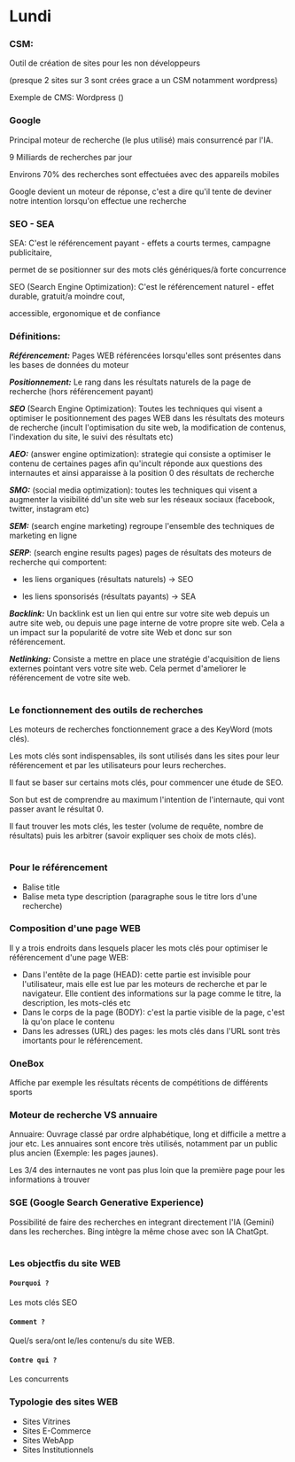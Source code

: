 # Lundi

### CSM:

Outil de création de sites pour les non développeurs

(presque 2 sites sur 3 sont crées grace a un CSM notamment wordpress)

Exemple de CMS: Wordpress ()

### Google

Principal moteur de recherche (le plus utilisé) mais consurrencé par l'IA.

9 Milliards de recherches par jour

Environs 70% des recherches sont effectuées avec des appareils mobiles

Google devient un moteur de réponse, c'est a dire qu'il tente de deviner notre intention lorsqu'on effectue une recherche

### SEO - SEA

SEA: C'est le référencement payant - effets a courts termes, campagne publicitaire,

permet de se positionner sur des mots clés génériques/à forte concurrence

SEO (Search Engine Optimization): C'est le référencement naturel - effet durable, gratuit/a moindre cout,

accessible, ergonomique et de confiance

### Définitions:

***Référencement:*** Pages WEB référencées lorsqu'elles sont présentes dans les bases de données du moteur

***Positionnement:*** Le rang dans les résultats naturels de la page de recherche (hors référencement payant)

***SEO*** (Search Engine Optimization): Toutes les techniques qui visent a optimiser le positionnement des pages WEB dans les résultats des moteurs de recherche (incult l'optimisation du site web, la modification de contenus, l'indexation du site, le suivi des résultats etc)

***AEO:*** (answer engine optimization): strategie qui consiste a optimiser le contenu de certaines pages afin qu'incult réponde aux questions des internautes et ainsi apparaisse à la position 0 des résultats de recherche

***SMO:*** (social media optimization): toutes les techniques qui visent a augmenter la visibilité dd'un site web sur les réseaux sociaux (facebook, twitter, instagram etc)

***SEM:*** (search engine marketing) regroupe l'ensemble des techniques de marketing en ligne

***SERP***: (search engine results pages) pages de résultats des moteurs de recherche qui comportent:

- les liens organiques (résultats naturels) -> SEO

- les liens sponsorisés (résultats payants) -> SEA

***Backlink:*** Un backlink est un lien qui entre sur votre site web depuis un autre site web, ou depuis une page interne de votre propre site web. Cela a un impact sur la popularité de votre site Web et donc sur son référencement.

***Netlinking:*** Consiste a mettre en place une stratégie d'acquisition de liens externes pointant vers votre site web. Cela permet d'ameliorer le référencement de votre site web. 

#

### Le fonctionnement des outils de recherches

Les moteurs de recherches fonctionnement grace a des KeyWord (mots clés).

Les mots clés sont indispensables, ils sont utilisés dans les sites pour leur référencement et par les utilisateurs pour leurs recherches.

Il faut se baser sur certains mots clés, pour commencer une étude de SEO.

Son but est de comprendre au maximum l'intention de l'internaute, qui vont passer avant le résultat 0.

Il faut trouver les mots clés, les tester (volume de requête, nombre de résultats) puis les arbitrer (savoir expliquer ses choix de mots clés).


#

### Pour le référencement

- Balise title
- Balise meta type description (paragraphe sous le titre lors d'une recherche)

### Composition d'une page WEB

Il y a trois endroits dans lesquels placer les mots clés pour optimiser le référencement d'une page WEB:

- Dans l'entête de la page (HEAD): cette partie est invisible pour l'utilisateur, mais elle est lue par les moteurs de recherche et par le navigateur. Elle contient des informations sur la page comme le titre, la description, les mots-clés etc
- Dans le corps de la page (BODY): c'est la partie visible de la page, c'est là qu'on place le contenu
- Dans les adresses (URL) des pages: les mots clés dans l'URL sont très imortants pour le référencement.

### OneBox

Affiche par exemple les résultats récents de compétitions de différents sports

### Moteur de recherche VS annuaire

Annuaire: Ouvrage classé par ordre alphabétique, long et difficile a mettre a jour etc. Les annuaires sont encore très utilisés, notamment par un public plus ancien (Exemple: les pages jaunes).

Les 3/4 des internautes ne vont pas plus loin que la première page pour les informations à trouver

### SGE (Google Search Generative Experience)

Possibilité de faire des recherches en integrant directement l'IA (Gemini) dans les recherches. Bing intègre la même chose avec son IA ChatGpt.

#

### Les objectfis du site WEB

#### `Pourquoi ?`

Les mots clés SEO

#### `Comment ?`

Quel/s sera/ont le/les contenu/s du site WEB.

#### `Contre qui ?`

Les concurrents

### Typologie des sites WEB

- Sites Vitrines
- Sites E-Commerce
- Sites WebApp
- Sites Institutionnels